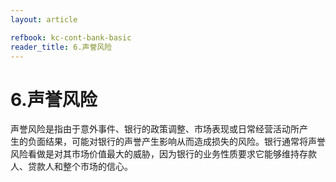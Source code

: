 ```yaml
---
layout: article

refbook: kc-cont-bank-basic
reader_title: 6.声誉风险
---
```


# 6.声誉风险

声誉风险是指由于意外事件、银行的政策调整、市场表现或日常经营活动所产<br />
    生的负面结果，可能对银行的声誉产生影响从而造成损失的风险。银行通常将声誉<br />
    风险看做是对其市场价值最大的威胁，因为银行的业务性质要求它能够维持存款<br />
  人、贷款人和整个市场的信心。